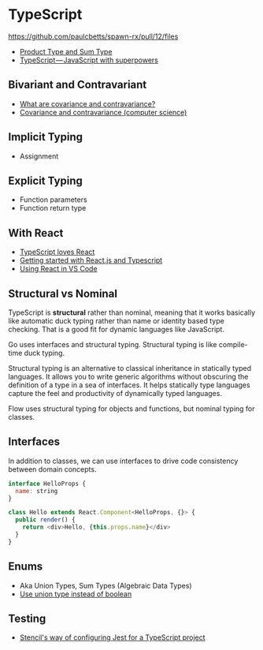 # TypeScript

https://github.com/paulcbetts/spawn-rx/pull/12/files

* [Product Type and Sum Type](http://blog.jenkster.com/2016/06/functional-mumbo-jumbo-adts.html)
* [TypeScript — JavaScript with superpowers](https://medium.freecodecamp.org/typescript-javascript-with-super-powers-a333b0fcabc9)

## Bivariant and Contravariant

* [What are covariance and contravariance?](https://www.stephanboyer.com/post/132/what-are-covariance-and-contravariance)
* [Covariance and contravariance (computer science)](https://en.m.wikipedia.org/wiki/Covariance_and_contravariance_(computer_science))

## Implicit Typing

* Assignment

## Explicit Typing

* Function parameters
* Function return type

## With React

* [TypeScript loves React](https://medium.com/@basarat/typescript-developers-love-react-9871b494bc1a)
* [Getting started with React.js and Typescript](https://jjude.com/react-with-tsc/)
* [Using React in VS Code](https://code.visualstudio.com/docs/nodejs/reactjs-tutorial)

## Structural vs Nominal

TypeScript is **structural** rather than nominal, meaning that it works basically like automatic duck typing rather than name or identity based type checking. That is a good fit for dynamic languages like JavaScript.

Go uses interfaces and structural typing. Structural typing is like compile-time duck typing.

Structural typing is an alternative to classical inheritance in statically typed languages. It allows you to write generic algorithms without obscuring the definition of a type in a sea of interfaces. It helps statically type languages capture the feel and productivity of dynamically typed languages.

Flow uses structural typing for objects and functions, but nominal typing for classes.

## Interfaces

In addition to classes, we can use interfaces to drive code consistency between domain concepts.

```js
interface HelloProps {
  name: string
}

class Hello extends React.Component<HelloProps, {}> {
  public render() {
    return <div>Hello, {this.props.name}</div>
  }
}
```

## Enums

* Aka Union Types, Sum Types (Algebraic Data Types)
* [Use union type instead of boolean](https://robots.thoughtbot.com/booleans-and-enums)

## Testing

* [Stencil's way of configuring Jest for a TypeScript project](https://stenciljs.com/docs/testing)

